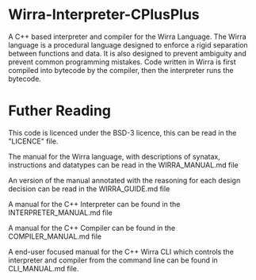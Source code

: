 # Wirra-Interpreter-CPlusPlus
A C++ based interpreter and compiler for the Wirra Language. The Wirra language is a procedural language designed to enforce a rigid separation between functions and data. It is also designed to prevent ambiguity and prevent common programming mistakes. Code written in Wirra is first compiled into bytecode by the compiler, then the interpreter runs the bytecode. 

# Futher Reading
This code is licenced under the BSD-3 licence, this can be read in the "LICENCE" file.

The manual for the Wirra language, with descriptions of synatax, instructions and datatypes can be read in the WIRRA_MANUAL.md file

An version of the manual annotated with the reasoning for each design decision can be read in the WIRRA_GUIDE.md file

A manual for the C++ Interpreter can be found in the INTERPRETER_MANUAL.md file

A manual for the C++ Compiler can be found in the COMPILER_MANUAL.md file

A end-user focused manual for the C++ Wirra CLI which controls the interpreter and compiler from the command line can be found in CLI_MANUAL.md file.


